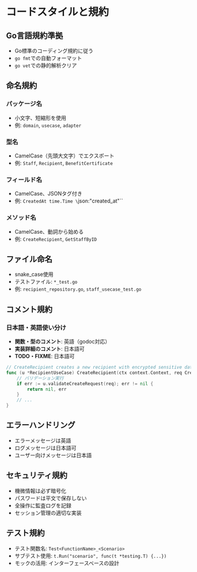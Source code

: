 # コードスタイルと規約

## Go言語規約準拠
- Go標準のコーディング規約に従う
- `go fmt`での自動フォーマット
- `go vet`での静的解析クリア

## 命名規約

### パッケージ名
- 小文字、短縮形を使用
- 例: `domain`, `usecase`, `adapter`

### 型名
- CamelCase（先頭大文字）でエクスポート
- 例: `Staff`, `Recipient`, `BenefitCertificate`

### フィールド名
- CamelCase、JSONタグ付き
- 例: `CreatedAt time.Time \`json:"created_at"\``

### メソッド名
- CamelCase、動詞から始める
- 例: `CreateRecipient`, `GetStaffByID`

## ファイル命名
- snake_case使用
- テストファイル: `*_test.go`
- 例: `recipient_repository.go`, `staff_usecase_test.go`

## コメント規約

### 日本語・英語使い分け
- **関数・型のコメント**: 英語（godoc対応）
- **実装詳細のコメント**: 日本語可
- **TODO・FIXME**: 日本語可

```go
// CreateRecipient creates a new recipient with encrypted sensitive data
func (u *RecipientUseCase) CreateRecipient(ctx context.Context, req CreateRecipientRequest) (*CreateRecipientResponse, error) {
    // バリデーション実行
    if err := u.validateCreateRequest(req); err != nil {
        return nil, err
    }
    // ...
}
```

## エラーハンドリング
- エラーメッセージは英語
- ログメッセージは日本語可
- ユーザー向けメッセージは日本語

## セキュリティ規約
- 機微情報は必ず暗号化
- パスワードは平文で保存しない
- 全操作に監査ログを記録
- セッション管理の適切な実装

## テスト規約
- テスト関数名: `Test<FunctionName>_<Scenario>`
- サブテスト使用: `t.Run("scenario", func(t *testing.T) {...})`
- モックの活用: インターフェースベースの設計